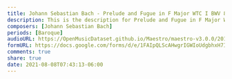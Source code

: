 ```yaml
---
title: Johann Sebastian Bach - Prelude and Fugue in F Major WTC I BWV 856 (1)
description: This is the description for Prelude and Fugue in F Major WTC I BWV 856 by Johann Sebastian Bach
composers: [Johann Sebastian Bach]
periods: [Baroque]
audioURL: https://OpenMusicDataset.github.io/Maestro/maestro-v3.0.0/2015/MIDI-Unprocessed_R1_D1-1-8_mid--AUDIO-from_mp3_06_R1_2015_wav--1.midi
formURL: https://docs.google.com/forms/d/e/1FAIpQLScAHwgrIGWIoUdgbhxH7IgDxj9XoZfg-1QAwIvZHpWq3ZMACQ/viewform
comments: true
share: true
date: 2021-08-08T07:43:13-06:00
---
```

